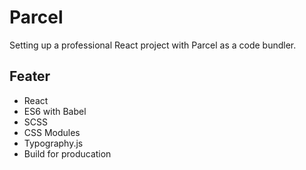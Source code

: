 # Parcel

Setting up a professional React project with Parcel as a code bundler.

## Feater

- React
- ES6 with Babel
- SCSS
- CSS Modules
- Typography.js
- Build for producation
